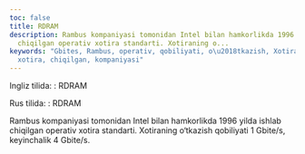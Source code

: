 ```yaml
---
toc: false
title: RDRAM
description: Rambus kompaniyasi tomonidan Intel bilan hamkorlikda 1996 yilda ishlab
  chiqilgan operativ xotira standarti. Xotiraning o...
keywords: "Gbites, Rambus, operativ, qobiliyati, o\u2018tkazish, Xotiraning, standarti,
  xotira, chiqilgan, kompaniyasi"
---
```


Ingliz tilida:
:   RDRAM

Rus tilida:
:   RDRAM

Rambus kompaniyasi tomonidan Intel bilan hamkorlikda 1996 yilda ishlab chiqilgan operativ xotira standarti. Xotiraning o‘tkazish qobiliyati 1 Gbite/s, keyinchalik 4 Gbite/s.